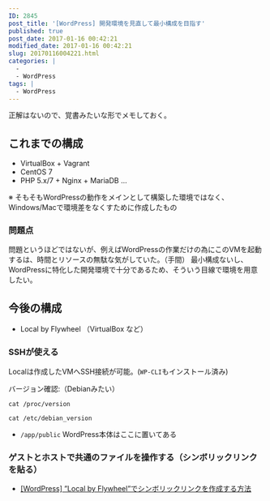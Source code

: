 ```yaml
---
ID: 2845
post_title: '[WordPress] 開発環境を見直して最小構成を目指す'
published: true
post_date: 2017-01-16 00:42:21
modified_date: 2017-01-16 00:42:21
slug: 20170116004221.html
categories: |
  -
  - WordPress
tags: |
  - WordPress
---
```

正解はないので、覚書みたいな形でメモしておく。
<!--more-->

## これまでの構成

* VirtualBox + Vagrant
* CentOS 7
 * PHP 5.x/7 + Nginx + MariaDB ...

※ そもそもWordPressの動作をメインとして構築した環境ではなく、Windows/Macで環境差をなくすために作成したもの

### 問題点

問題というほどではないが、例えばWordPressの作業だけの為にこのVMを起動するは、時間とリソースの無駄な気がしていた。（手間）
最小構成ないし、WordPressに特化した開発環境で十分であるため、そういう目線で環境を用意したい。


## 今後の構成

* Local by Flywheel （VirtualBox など）


### SSHが使える

Localは作成したVMへSSH接続が可能。(`WP-CLI`もインストール済み)

バージョン確認:（Debianみたい）

```language-bash
cat /proc/version
```

```language-bash
cat /etc/debian_version
```

* `/app/public`
WordPress本体はここに置いてある

### ゲストとホストで共通のファイルを操作する（シンボリックリンクを貼る）

* [[WordPress] ”Local by Flywheel”でシンボリックリンクを作成する方法](https://b.0218.jp/20170111005914.html)